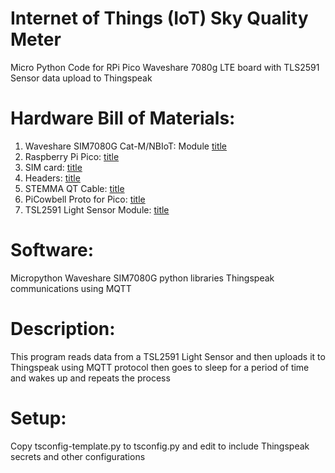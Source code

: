 # Internet of Things (IoT) Sky Quality Meter
Micro Python Code for RPi Pico Waveshare 7080g LTE board
with TLS2591 Sensor data upload to Thingspeak

# Hardware Bill of Materials:
1. Waveshare SIM7080G Cat-M/NBIoT: Module [title](https://www.waveshare.com/pico-sim7080g-cat-m-nb-iot.htm)
1. Raspberry Pi Pico: [title](https://www.adafruit.com/product/5525)
1. SIM card: [title](https://store.simbase.com/)
1. Headers: [title](https://www.adafruit.com/product/5582)
1. STEMMA QT Cable: [title](https://www.adafruit.com/product/4210)
1. PiCowbell Proto for Pico: [title](https://www.adafruit.com/product/5200)
1. TSL2591 Light Sensor Module: [title](https://www.adafruit.com/product/1980)

# Software:
Micropython
Waveshare SIM7080G python libraries
Thingspeak communications using MQTT

# Description:
This program reads data from a TSL2591 Light Sensor and
then uploads it to Thingspeak using MQTT protocol
then goes to sleep for a period of time and wakes up and repeats the process

# Setup:
Copy tsconfig-template.py to tsconfig.py and edit to include Thingspeak secrets and other configurations
